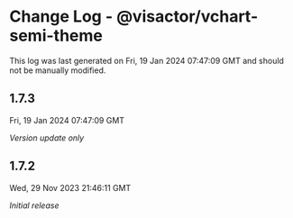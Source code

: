 # Change Log - @visactor/vchart-semi-theme

This log was last generated on Fri, 19 Jan 2024 07:47:09 GMT and should not be manually modified.

## 1.7.3
Fri, 19 Jan 2024 07:47:09 GMT

_Version update only_

## 1.7.2
Wed, 29 Nov 2023 21:46:11 GMT

_Initial release_


